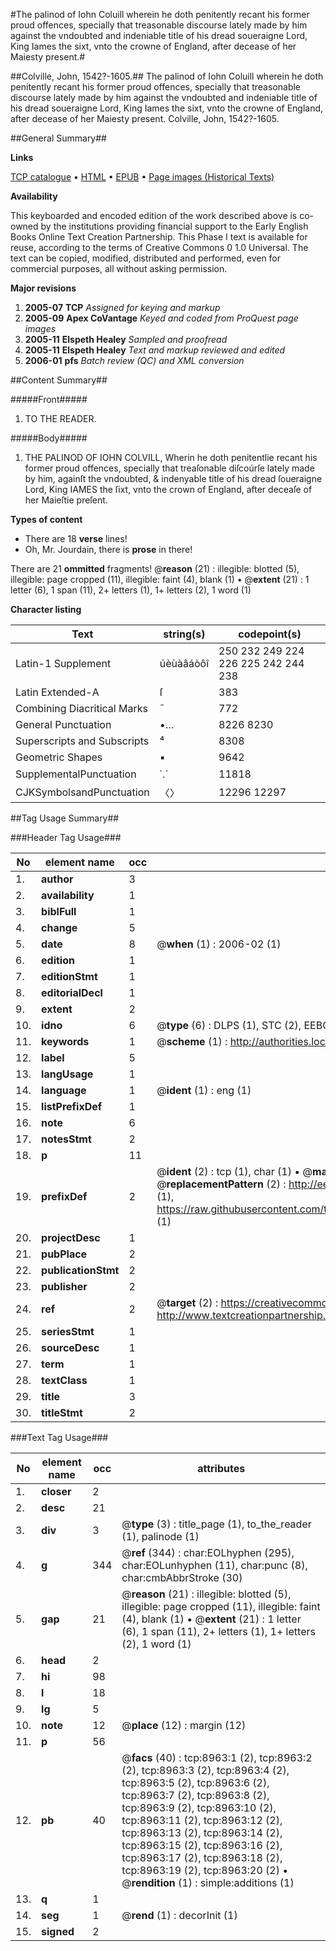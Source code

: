 #The palinod of Iohn Coluill wherein he doth penitently recant his former proud offences, specially that treasonable discourse lately made by him against the vndoubted and indeniable title of his dread soueraigne Lord, King Iames the sixt, vnto the crowne of England, after decease of her Maiesty present.#

##Colville, John, 1542?-1605.##
The palinod of Iohn Coluill wherein he doth penitently recant his former proud offences, specially that treasonable discourse lately made by him against the vndoubted and indeniable title of his dread soueraigne Lord, King Iames the sixt, vnto the crowne of England, after decease of her Maiesty present.
Colville, John, 1542?-1605.

##General Summary##

**Links**

[TCP catalogue](http://www.ota.ox.ac.uk/tcp/)  • 
[HTML](http://tei.it.ox.ac.uk/tcp/Texts-HTML/free/A19/A19175.html)  • 
[EPUB](http://tei.it.ox.ac.uk/tcp/Texts-EPUB/free/A19/A19175.epub) • 
[Page images (Historical Texts)](https://data.historicaltexts.jisc.ac.uk/view?pubId=eebo-99844174e&pageId=eebo-99844174e-8963-1)

**Availability**

This keyboarded and encoded edition of the
	       work described above is co-owned by the institutions
	       providing financial support to the Early English Books
	       Online Text Creation Partnership. This Phase I text is
	       available for reuse, according to the terms of Creative
	       Commons 0 1.0 Universal. The text can be copied,
	       modified, distributed and performed, even for
	       commercial purposes, all without asking permission.

**Major revisions**

1. __2005-07__ __TCP__ *Assigned for keying and markup*
1. __2005-09__ __Apex CoVantage__ *Keyed and coded from ProQuest page images*
1. __2005-11__ __Elspeth Healey__ *Sampled and proofread*
1. __2005-11__ __Elspeth Healey__ *Text and markup reviewed and edited*
1. __2006-01__ __pfs__ *Batch review (QC) and XML conversion*

##Content Summary##

#####Front#####

1. TO THE READER.

#####Body#####

1. THE PALINOD OF IOHN COLVILL, Wherin he doth penitentlie recant his former proud offences, specially that treaſonable diſcoúrſe lately made by him, againſt the vndoubted, & indenyable title of his dread ſoueraigne Lord, King IAMES the ſixt, vnto the crown of England, after deceaſe of her Maieſtie preſent.

**Types of content**

  * There are 18 **verse** lines!
  * Oh, Mr. Jourdain, there is **prose** in there!

There are 21 **ommitted** fragments! 
 @__reason__ (21) : illegible: blotted (5), illegible: page cropped (11), illegible: faint (4), blank (1)  •  @__extent__ (21) : 1 letter (6), 1 span (11), 2+ letters (1), 1+ letters (2), 1 word (1)

**Character listing**


|Text|string(s)|codepoint(s)|
|---|---|---|
|Latin-1 Supplement|úèùàâáòôî|250 232 249 224 226 225 242 244 238|
|Latin Extended-A|ſ|383|
|Combining             Diacritical Marks|̄|772|
|General Punctuation|•…|8226 8230|
|Superscripts             and Subscripts|⁴|8308|
|Geometric Shapes|▪|9642|
|SupplementalPunctuation|⸪|11818|
|CJKSymbolsandPunctuation|〈〉|12296 12297|

##Tag Usage Summary##

###Header Tag Usage###

|No|element name|occ|attributes|
|---|---|---|---|
|1.|__author__|3||
|2.|__availability__|1||
|3.|__biblFull__|1||
|4.|__change__|5||
|5.|__date__|8| @__when__ (1) : 2006-02 (1)|
|6.|__edition__|1||
|7.|__editionStmt__|1||
|8.|__editorialDecl__|1||
|9.|__extent__|2||
|10.|__idno__|6| @__type__ (6) : DLPS (1), STC (2), EEBO-CITATION (1), PROQUEST (1), VID (1)|
|11.|__keywords__|1| @__scheme__ (1) : http://authorities.loc.gov/ (1)|
|12.|__label__|5||
|13.|__langUsage__|1||
|14.|__language__|1| @__ident__ (1) : eng (1)|
|15.|__listPrefixDef__|1||
|16.|__note__|6||
|17.|__notesStmt__|2||
|18.|__p__|11||
|19.|__prefixDef__|2| @__ident__ (2) : tcp (1), char (1)  •  @__matchPattern__ (2) : ([0-9\-]+):([0-9IVX]+) (1), (.+) (1)  •  @__replacementPattern__ (2) : http://eebo.chadwyck.com/downloadtiff?vid=$1&page=$2 (1), https://raw.githubusercontent.com/textcreationpartnership/Texts/master/tcpchars.xml#$1 (1)|
|20.|__projectDesc__|1||
|21.|__pubPlace__|2||
|22.|__publicationStmt__|2||
|23.|__publisher__|2||
|24.|__ref__|2| @__target__ (2) : https://creativecommons.org/publicdomain/zero/1.0/ (1), http://www.textcreationpartnership.org/docs/. (1)|
|25.|__seriesStmt__|1||
|26.|__sourceDesc__|1||
|27.|__term__|1||
|28.|__textClass__|1||
|29.|__title__|3||
|30.|__titleStmt__|2||


###Text Tag Usage###

|No|element name|occ|attributes|
|---|---|---|---|
|1.|__closer__|2||
|2.|__desc__|21||
|3.|__div__|3| @__type__ (3) : title_page (1), to_the_reader (1), palinode (1)|
|4.|__g__|344| @__ref__ (344) : char:EOLhyphen (295), char:EOLunhyphen (11), char:punc (8), char:cmbAbbrStroke (30)|
|5.|__gap__|21| @__reason__ (21) : illegible: blotted (5), illegible: page cropped (11), illegible: faint (4), blank (1)  •  @__extent__ (21) : 1 letter (6), 1 span (11), 2+ letters (1), 1+ letters (2), 1 word (1)|
|6.|__head__|2||
|7.|__hi__|98||
|8.|__l__|18||
|9.|__lg__|5||
|10.|__note__|12| @__place__ (12) : margin (12)|
|11.|__p__|56||
|12.|__pb__|40| @__facs__ (40) : tcp:8963:1 (2), tcp:8963:2 (2), tcp:8963:3 (2), tcp:8963:4 (2), tcp:8963:5 (2), tcp:8963:6 (2), tcp:8963:7 (2), tcp:8963:8 (2), tcp:8963:9 (2), tcp:8963:10 (2), tcp:8963:11 (2), tcp:8963:12 (2), tcp:8963:13 (2), tcp:8963:14 (2), tcp:8963:15 (2), tcp:8963:16 (2), tcp:8963:17 (2), tcp:8963:18 (2), tcp:8963:19 (2), tcp:8963:20 (2)  •  @__rendition__ (1) : simple:additions (1)|
|13.|__q__|1||
|14.|__seg__|1| @__rend__ (1) : decorInit (1)|
|15.|__signed__|2||

